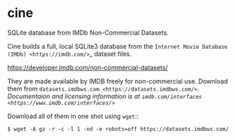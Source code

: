 # cine

SQLite database from IMDb Non-Commercial Datasets.

Cine builds a full, local SQLite3 database from the `Internet Movie
Database (IMDb) <https://imdb.com/>`_ dataset files.

https://developer.imdb.com/non-commercial-datasets/


They are made available by IMDB freely for non-commercial use. Download them from
`datasets.imdbws.com <https://datasets.imdbws.com/>`_. Documentaion and licensing
information is at `imdb.com/interfaces <https://www.imdb.com/interfaces/>`_

Download all of them in one shot using `wget`::

    $ wget -A gz -r -c -l 1 -nd -e robots=off https://datasets.imdbws.com/
